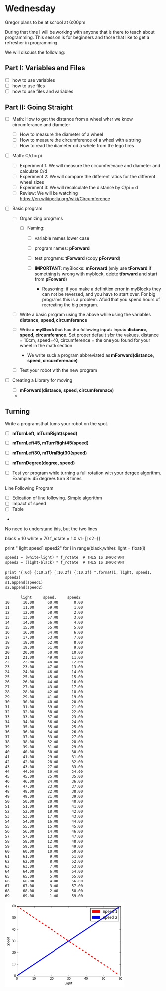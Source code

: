 Wednesday
=========

Gregor plans to be at school at 6:00pm

During that time I will be working with anyone that is there to teach about programming. 
This session is for beginners and those that like to get a refresher in programming.
  
We will discuss the following:
  
Part I: Variables and Files
---------------------------

* [ ] how to use variables
* [ ] how to use files
* [ ] how to use files and variables
  
Part II: Going Straight 
------------------------

* [ ] Math: How to get the distance from a wheel wher we know circumferance and diameter

  * [ ] How to measure the diameter of a wheel 
  * [ ] How to measure the circumference of a wheel with a string
  * [ ] How to read the diameter od a whele from the lego tires
  
* [ ] Math: C/d = pi
  
  * [ ] Experiment 1: We will measure the circumferenace and diameter and calculate C/d
  * [ ] Experiment 2: We will compare the different ratios for the different wheel sizes
  * [ ] Experiment 3: We will recalculate the distance by C/pi = d
  * [ ] Review: We will be watching https://en.wikipedia.org/wiki/Circumference
  
* [ ] Basic program
 
  *  [ ] Organizing programs
  
    * [ ] Naming: 
    
      * [ ] variable names lower case  
      * [ ] program names: __pForward__
      * [ ] test programs: __tForward__ (copy __pForward__)
      * [ ] __IMPORTANT__: myBlocks: __mForward__ (only use __tForward__ if something is wrong with myblock, delete __tforward__ and start from __pForward__)
      
        * Reasoning: if you make a definition error in myBlocks they can not be reversed, and you have to start over. For big programs this is a problem. Afoid that you spend hours of recreating the big program.

  * [ ] Write a basic program using the above while using the variables __distance__, __speed__, __circumferance__
  * [ ] Write a __myBlock__ that has the following inputs inputs __distance__, __speed__, __circumferance__. Set proper default sfor the vakues. distance = 10cm, speed=40, circumference = the one you found for your wheel in the math section
  
    * We write such a program abbreviated as __mForward(distance, speed, circumferenace)__
 
  * [ ] Test your robot with the new program
  
* [ ] Creating a Library for moving

  * [ ] __mForward(distance, speed, circumferenace)__
  * 
  
Turning
--------

Write a programsthat turns your robot on the spot.

  * [ ] __mTurnLeft, mTurnRight(speed)__
  * [ ] __mTurnLeft45, mTurnRight45(speed)__
  * [ ] __mTurnLeft30, mTUrnRigt30(speed)__

  * [ ] __mTurnDegree(degree, speed)__

  * [ ] Test yor program while turning a full rotation with your dergee algorithm. Example: 45 degrees turn 8 times

Line Following Program

  * [ ] Edication of line following. Simple algorithm
  * [ ] Impact of speed 
  * [ ] Table 
  * 
  
No need to understand this, but the two lines

black = 10
white = 70
f_rotate = 1.0
s1=[]
s2=[]

print "            light     speed1     speed2"
for i in range(black,white):
    light = float(i)
    
    speed1 = (white-light) * f_rotate  # THIS IS IMPORTANT
    speed2 = (light-black) * f_rotate  # THIS IS IMPORTANT
            
    print "{:6d} {:10.2f} {:10.2f} {:10.2f} ".format(i, light, speed1, speed2)
    s1.append(speed1)
    s2.append(speed2)
    
           light     speed1     speed2
    10      10.00      60.00       0.00 
    11      11.00      59.00       1.00 
    12      12.00      58.00       2.00 
    13      13.00      57.00       3.00 
    14      14.00      56.00       4.00 
    15      15.00      55.00       5.00 
    16      16.00      54.00       6.00 
    17      17.00      53.00       7.00 
    18      18.00      52.00       8.00 
    19      19.00      51.00       9.00 
    20      20.00      50.00      10.00 
    21      21.00      49.00      11.00 
    22      22.00      48.00      12.00 
    23      23.00      47.00      13.00 
    24      24.00      46.00      14.00 
    25      25.00      45.00      15.00 
    26      26.00      44.00      16.00 
    27      27.00      43.00      17.00 
    28      28.00      42.00      18.00 
    29      29.00      41.00      19.00 
    30      30.00      40.00      20.00 
    31      31.00      39.00      21.00 
    32      32.00      38.00      22.00 
    33      33.00      37.00      23.00 
    34      34.00      36.00      24.00 
    35      35.00      35.00      25.00 
    36      36.00      34.00      26.00 
    37      37.00      33.00      27.00 
    38      38.00      32.00      28.00 
    39      39.00      31.00      29.00 
    40      40.00      30.00      30.00 
    41      41.00      29.00      31.00 
    42      42.00      28.00      32.00 
    43      43.00      27.00      33.00 
    44      44.00      26.00      34.00 
    45      45.00      25.00      35.00 
    46      46.00      24.00      36.00 
    47      47.00      23.00      37.00 
    48      48.00      22.00      38.00 
    49      49.00      21.00      39.00 
    50      50.00      20.00      40.00 
    51      51.00      19.00      41.00 
    52      52.00      18.00      42.00 
    53      53.00      17.00      43.00 
    54      54.00      16.00      44.00 
    55      55.00      15.00      45.00 
    56      56.00      14.00      46.00 
    57      57.00      13.00      47.00 
    58      58.00      12.00      48.00 
    59      59.00      11.00      49.00 
    60      60.00      10.00      50.00 
    61      61.00       9.00      51.00 
    62      62.00       8.00      52.00 
    63      63.00       7.00      53.00 
    64      64.00       6.00      54.00 
    65      65.00       5.00      55.00 
    66      66.00       4.00      56.00 
    67      67.00       3.00      57.00 
    68      68.00       2.00      58.00 
    69      69.00       1.00      59.00 
    
    
![Curve](https://raw.githubusercontent.com/laszewsk/mindstorm/master/docs/source/images/curve.png)
  
        
        
        
        
  
